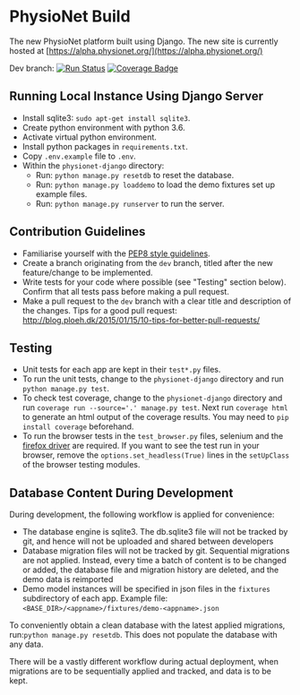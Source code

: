 # PhysioNet Build

The new PhysioNet platform built using Django. The new site is currently hosted at [https://alpha.physionet.org/](https://alpha.physionet.org/)

Dev branch: [![Run Status](https://api.shippable.com/projects/59e7d1baaf0a170700d5b5b0/badge?branch=dev)](https://app.shippable.com/github/MIT-LCP/physionet-build) [![Coverage Badge](https://api.shippable.com/projects/59e7d1baaf0a170700d5b5b0/coverageBadge?branch=dev)](https://app.shippable.com/github/MIT-LCP/physionet-build)

## Running Local Instance Using Django Server

- Install sqlite3: `sudo apt-get install sqlite3`.
- Create python environment with python 3.6.
- Activate virtual python environment.
- Install python packages in `requirements.txt`.
- Copy `.env.example` file to `.env`.
- Within the `physionet-django` directory:
  - Run: `python manage.py resetdb` to reset the database.
  - Run: `python manage.py loaddemo` to load the demo fixtures set up example files.
  - Run: `python manage.py runserver` to run the server.

## Contribution Guidelines

- Familiarise yourself with the [PEP8 style guidelines](https://www.python.org/dev/peps/pep-0008/).
- Create a branch originating from the `dev` branch, titled after the new feature/change to be implemented.
- Write tests for your code where possible (see "Testing" section below). Confirm that all tests pass before making a pull request.
- Make a pull request to the `dev` branch with a clear title and description of the changes. Tips for a good pull request: http://blog.ploeh.dk/2015/01/15/10-tips-for-better-pull-requests/

## Testing

- Unit tests for each app are kept in their `test*.py` files.
- To run the unit tests, change to the `physionet-django` directory and run `python manage.py test`.
- To check test coverage, change to the `physionet-django` directory and run `coverage run --source='.' manage.py test`. Next run `coverage html` to generate an html output of the coverage results. You may need to `pip install coverage` beforehand.
- To run the browser tests in the `test_browser.py` files, selenium and the [firefox driver](https://github.com/mozilla/geckodriver/releases) are required. If you want to see the test run in your browser, remove the `options.set_headless(True)` lines in the `setUpClass` of the browser testing modules.

## Database Content During Development

During development, the following workflow is applied for convenience:
- The database engine is sqlite3. The db.sqlite3 file will not be tracked by git, and hence will not be uploaded and shared between developers
- Database migration files will not be tracked by git. Sequential migrations are not applied. Instead, every time a batch of content is to be changed or added, the database file and migration history are deleted, and the demo data is reimported
- Demo model instances will be specified in json files in the `fixtures` subdirectory of each app. Example file: `<BASE_DIR>/<appname>/fixtures/demo-<appname>.json`

To conveniently obtain a clean database with the latest applied migrations, run:`python manage.py resetdb`. This does not populate the database with any data.

There will be a vastly different workflow during actual deployment, when migrations are to be sequentially applied and tracked, and data is to be kept.
